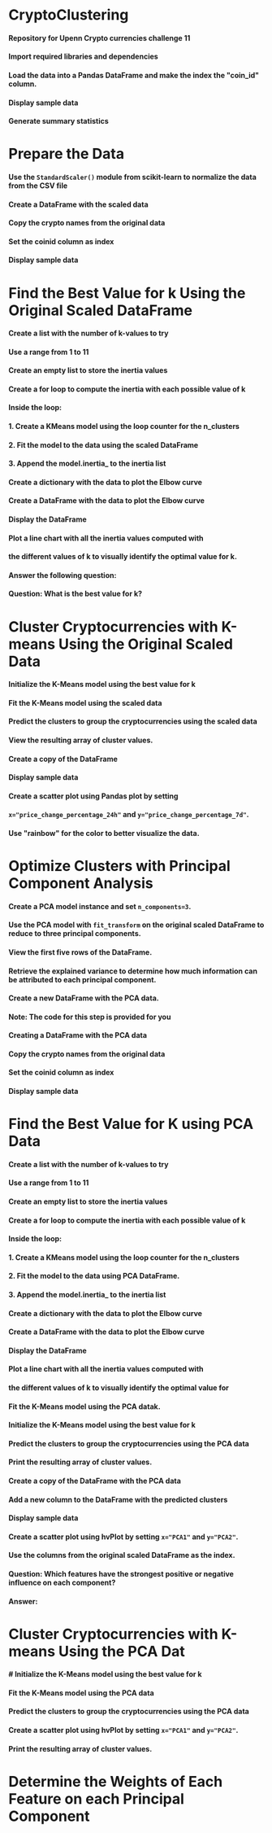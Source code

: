 # CryptoClustering

#### Repository for Upenn Crypto currencies challenge 11
#### Import required libraries and dependencies
#### Load the data into a Pandas DataFrame and make the index the "coin_id" column.
#### Display sample data
#### Generate summary statistics

# Prepare the Data
#### Use the `StandardScaler()` module from scikit-learn to normalize the data from the CSV file
#### Create a DataFrame with the scaled data
#### Copy the crypto names from the original data
#### Set the coinid column as index
#### Display sample data

# Find the Best Value for k Using the Original Scaled DataFrame

#### Create a list with the number of k-values to try
#### Use a range from 1 to 11
#### Create an empty list to store the inertia values
#### Create a for loop to compute the inertia with each possible value of k
#### Inside the loop:
#### 1. Create a KMeans model using the loop counter for the n_clusters
#### 2. Fit the model to the data using the scaled DataFrame
#### 3. Append the model.inertia_ to the inertia list
#### Create a dictionary with the data to plot the Elbow curve
#### Create a DataFrame with the data to plot the Elbow curve
#### Display the DataFrame
#### Plot a line chart with all the inertia values computed with 
#### the different values of k to visually identify the optimal value for k.
#### Answer the following question:
#### Question: What is the best value for k?

# Cluster Cryptocurrencies with K-means Using the Original Scaled Data

#### Initialize the K-Means model using the best value for k
#### Fit the K-Means model using the scaled data
#### Predict the clusters to group the cryptocurrencies using the scaled data
#### View the resulting array of cluster values.
#### Create a copy of the DataFrame
#### Display sample data
#### Create a scatter plot using Pandas plot by setting 
#### `x="price_change_percentage_24h"` and `y="price_change_percentage_7d"`.
#### Use "rainbow" for the color to better visualize the data.

# Optimize Clusters with Principal Component Analysis

#### Create a PCA model instance and set `n_components=3`.
#### Use the PCA model with `fit_transform` on the original scaled DataFrame to reduce to three principal components.
#### View the first five rows of the DataFrame. 
#### Retrieve the explained variance to determine how much information  can be attributed to each principal component.
#### Create a new DataFrame with the PCA data.
#### Note: The code for this step is provided for you
#### Creating a DataFrame with the PCA data
#### Copy the crypto names from the original data
#### Set the coinid column as index
#### Display sample data

# Find the Best Value for K using PCA Data
 
#### Create a list with the number of k-values to try
#### Use a range from 1 to 11
#### Create an empty list to store the inertia values
#### Create a for loop to compute the inertia with each possible value of k
#### Inside the loop:
#### 1. Create a KMeans model using the loop counter for the n_clusters
#### 2. Fit the model to the data using PCA DataFrame.
#### 3. Append the model.inertia_ to the inertia list
#### Create a dictionary with the data to plot the Elbow curve
#### Create a DataFrame with the data to plot the Elbow curve
#### Display the DataFrame
#### Plot a line chart with all the inertia values computed with 
#### the different values of k to visually identify the optimal value for 
#### Fit the K-Means model using the PCA datak.
#### Initialize the K-Means model using the best value for k
#### Predict the clusters to group the cryptocurrencies using the PCA data
#### Print the resulting array of cluster values.
#### Create a copy of the DataFrame with the PCA data
#### Add a new column to the DataFrame with the predicted clusters
#### Display sample data
#### Create a scatter plot using hvPlot by setting `x="PCA1"` and `y="PCA2"`. 
#### Use the columns from the original scaled DataFrame as the index.
#### Question: Which features have the strongest positive or negative influence on each component?

#### Answer:

# Cluster Cryptocurrencies with K-means Using the PCA Dat

#### # Initialize the K-Means model using the best value for k
#### Fit the K-Means model using the PCA data
#### Predict the clusters to group the cryptocurrencies using the PCA data
#### Create a scatter plot using hvPlot by setting `x="PCA1"` and `y="PCA2"`. 
#### Print the resulting array of cluster values.

# Determine the Weights of Each Feature on each Principal Component

